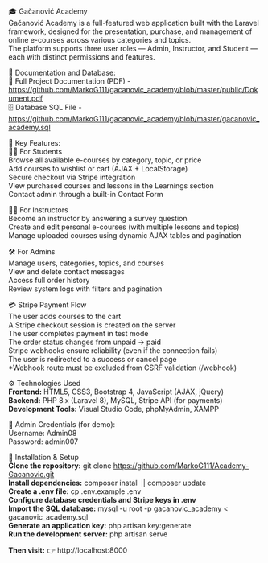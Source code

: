 🎓 Gačanović Academy <br/>
Gačanović Academy is a full-featured web application built with the Laravel framework, designed for the presentation, purchase, and management of online e-courses across various categories and topics. <br/>
The platform supports three user roles — Admin, Instructor, and Student — each with distinct permissions and features.

📄 Documentation and Database: <br/>
📘 Full Project Documentation (PDF) - https://github.com/MarkoG111/gacanovic_academy/blob/master/public/Dokument.pdf <br/>
🗄️ Database SQL File - https://github.com/MarkoG111/gacanovic_academy/blob/master/gacanovic_academy.sql

🧩 Key Features:<br/>
👨‍🎓 For Students<br/>
Browse all available e-courses by category, topic, or price <br/>
Add courses to wishlist or cart (AJAX + LocalStorage) <br/>
Secure checkout via Stripe integration <br/>
View purchased courses and lessons in the Learnings section <br/>
Contact admin through a built-in Contact Form <br/>

👨‍🏫 For Instructors <br/>
Become an instructor by answering a survey question <br/>
Create and edit personal e-courses (with multiple lessons and topics) <br/>
Manage uploaded courses using dynamic AJAX tables and pagination <br/>

🛠️ For Admins <br/>
Manage users, categories, topics, and courses <br/>
View and delete contact messages <br/>
Access full order history <br/>
Review system logs with filters and pagination <br/>

💳 Stripe Payment Flow <br/>
The user adds courses to the cart <br/>
A Stripe checkout session is created on the server <br/>
The user completes payment in test mode <br/>
The order status changes from unpaid → paid <br/>
Stripe webhooks ensure reliability (even if the connection fails) <br/>
The user is redirected to a success or cancel page <br/>
*Webhook route must be excluded from CSRF validation (/webhook) <br/>

⚙️ Technologies Used <br/>
<b>Frontend:</b> HTML5, CSS3, Bootstrap 4, JavaScript (AJAX, jQuery) <br/>
<b>Backend:</b> PHP 8.x (Laravel 8), MySQL, Stripe API (for payments) <br/>
<b>Development Tools:</b> Visual Studio Code, phpMyAdmin, XAMPP <br/>

🔐 Admin Credentials (for demo): <br/>
Username: Admin08 <br/>
Password: admin007

🧰 Installation & Setup <br/>
<b>Clone the repository:</b> git clone https://github.com/MarkoG111/Academy-Gacanovic.git <br/>
<b>Install dependencies:</b> composer install || composer update <br/>
<b>Create a .env file:</b> cp .env.example .env <br/>
<b>Configure database credentials and Stripe keys in .env</b> <br/>
<b>Import the SQL database:</b> mysql -u root -p gacanovic_academy < gacanovic_academy.sql <br/>
<b>Generate an application key:</b> php artisan key:generate <br/>
<b>Run the development server:</b> php artisan serve <br/>
    
<b>Then visit:</b>
👉 http://localhost:8000
